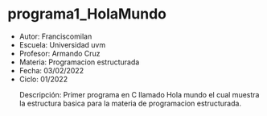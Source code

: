 # programa1_HolaMundo
<ul>
<li>Autor: Franciscomilan</li>
 <li>Escuela: Universidad uvm</li>
 <li>Profesor: Armando Cruz</li>
 <li>Materia: Programacion estructurada</li>
 <li>Fecha: 03/02/2022</li>
 <li>Ciclo: 01/2022</li>

<p>Descripción: Primer programa en C llamado Hola mundo el cual muestra la estructura basica para la materia de programacion estructurada.<br>
  
